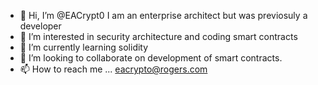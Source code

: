 - 👋 Hi, I’m @EACrypt0 I am an enterprise architect but was previosuly a developer
- 👀 I’m interested in security architecture and coding smart contracts
- 🌱 I’m currently learning solidity
- 💞️ I’m looking to collaborate on development of smart contracts.
- 📫 How to reach me ...
eacrypto@rogers.com

<!---
EACrypt0/EACrypt0 is a ✨ special ✨ repository because its `README.md` (this file) appears on your GitHub profile.
You can click the Preview link to take a look at your changes.
--->
